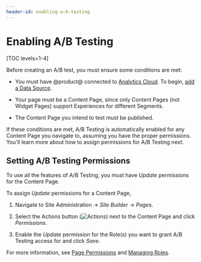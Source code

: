 ```yaml
---
header-id: enabling-a-b-testing
---
```


# Enabling A/B Testing

[TOC levels=1-4]

Before creating an A/B test, you must ensure some conditions are met:

- You must have @product@ connected to
  [Analytics Cloud](https://learn.liferay.com/analytics-cloud/latest/en/index.html). To
  begin,
  [add a Data Source](https://learn.liferay.com/analytics-cloud/latest/en/connecting-data-sources.html).

- Your page must be a Content Page, since only Content Pages (not Widget Pages)
  support Experiences for different Segments.

- The Content Page you intend to test must be published.

If these conditions are met, A/B Testing is automatically enabled for any
Content Page you navigate to, assuming you have the proper permissions. You'll
learn more about how to assign permissions for A/B Testing next.

## Setting A/B Testing Permissions

To use all the features of A/B Testing, you must have *Update* permissions for
the Content Page.

To assign *Update* permissions for a Content Page,

1.  Navigate to Site Administration &rarr; *Site Builder* &rarr; *Pages*.

2.  Select the Actions button (![Actions](../../../images-dxp/icon-actions.png))
    next to the Content Page and click *Permissions*.

3.  Enable the *Update* permission for the Role(s) you want to grant A/B Testing
    access for and click *Save*.

For more information, see
[Page Permissions](/docs/7-2/user/-/knowledge_base/u/changing-page-permissions)
and [Managing Roles](/docs/7-2/user/-/knowledge_base/u/managing-roles).
